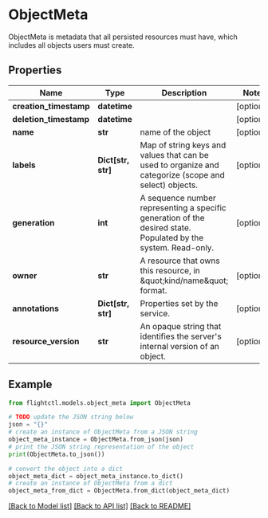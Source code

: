 # ObjectMeta

ObjectMeta is metadata that all persisted resources must have, which includes all objects users must create.

## Properties

Name | Type | Description | Notes
------------ | ------------- | ------------- | -------------
**creation_timestamp** | **datetime** |  | [optional] 
**deletion_timestamp** | **datetime** |  | [optional] 
**name** | **str** | name of the object | [optional] 
**labels** | **Dict[str, str]** | Map of string keys and values that can be used to organize and categorize (scope and select) objects. | [optional] 
**generation** | **int** | A sequence number representing a specific generation of the desired state. Populated by the system. Read-only. | [optional] 
**owner** | **str** | A resource that owns this resource, in \&quot;kind/name\&quot; format. | [optional] 
**annotations** | **Dict[str, str]** | Properties set by the service. | [optional] 
**resource_version** | **str** | An opaque string that identifies the server&#39;s internal version of an object. | [optional] 

## Example

```python
from flightctl.models.object_meta import ObjectMeta

# TODO update the JSON string below
json = "{}"
# create an instance of ObjectMeta from a JSON string
object_meta_instance = ObjectMeta.from_json(json)
# print the JSON string representation of the object
print(ObjectMeta.to_json())

# convert the object into a dict
object_meta_dict = object_meta_instance.to_dict()
# create an instance of ObjectMeta from a dict
object_meta_from_dict = ObjectMeta.from_dict(object_meta_dict)
```
[[Back to Model list]](../README.md#documentation-for-models) [[Back to API list]](../README.md#documentation-for-api-endpoints) [[Back to README]](../README.md)


